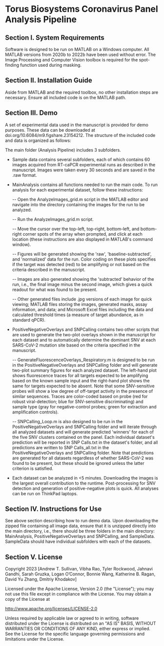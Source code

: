 # Torus Biosystems Coronavirus Panel Analysis Pipeline
## Section I. System Requirements
Software is designed to be run on MATLAB on a Windows computer. All MATLAB versions from 2020b to 2022b have been used without error. The Image Processing and Computer Vision toolbox is required for the spot-finding function used during masking. 

## Section II. Installation Guide
Aside from MATLAB and the required toolbox, no other installation steps are necessary. Ensure all included code is on the MATLAB path. 

## Section III. Demo
A set of experimental data used in the manuscript is provided for demo purposes. These data can be downloaded at doi.org/10.6084/m9.figshare.23154212. The structure of the included code and data is organized as follows: 

The main folder (Analysis Pipeline) includes 3 subfolders. 
- Sample data contains several subfolders, each of which contains 60 images acquired from RT-caPCR experimental runs as described in the manuscript. Images were taken every 30 seconds and are saved in the .raw format. 
- MainAnalysis contains all functions needed to run the main code. To run analysis for each experimental dataset, follow these instructions:

  -- Open the AnalyzeImages_grid.m script in the MATLAB editor and navigate into the directory containing the images for the run to be analyzed. 

  -- Run the AnalyzeImages_grid.m script.

  -- Move the cursor over the top-left, top-right, bottom-left, and bottom-right corner spots of the array when prompted, and click at each location (these instructions are also displayed in MATLAB's command window).

  -- Figures will be generated showing the 'raw', 'baseline-subtracted', and 'normalized' data for the run. Color coding on these plots specifies if the target was detected (red) to be amplifying or not based on the criteria described in the manuscript. 

  -- Images are also generated showing the 'subtracted' behavior of the run, i.e., the final image minus the second image, which gives a quick readout for what was found to be present. 

  -- Other generated files include .jpg versions of each image for quick viewing; MATLAB files storing the images, generated masks, assay information, and data; and Microsoft Excel files including the data and calculated threshold times (a measure of target abundance, as in standard qPCR). 

- PositiveNegativeOverlays and SNPCalling contains two other scripts that are used to generate the two-plot overlays shown in the manuscript for each dataset and to automatically determine the dominant SNV at each SARS-CoV-2 mutation site based on the criteria specified in the manuscript. 

  -- GenerateFluorescenceOverlays_Respiratory.m is designed to be run in the PositiveNegativeOverlays and SNPCalling folder and will generate two-plot summary figures for each analyzed dataset. The left-hand plot shows fluorescence traces for all targets expected to be amplifying based on the known sample input and the right-hand plot shows the same for targets expected to be absent. Note that some SNV-sensitive probes will show a low degree of off-target activity in the presence of similar sequences. Traces are color-coded based on probe (red for robust viral-detection; blue for SNV-sensitive discriminating) and sample type (gray for negative-control probes; green for extraction and amplification controls). 

  -- SNPCalling_Loop.m is also designed to be run in the PositiveNegativeOverlays and SNPCalling folder and will iterate through all analyzed datasets and will generate predicted 'winners' for each of the five SNV clusters contained on the panel. Each individual dataset's prediction will be reported in SNP Calls.txt in the dataset's folder, and all predictions are written to SNP Calls_all.txt in the PositiveNegativeOverlays and SNPCalling folder. Note that predictions are generated for all datasets regardless of whether SARS-CoV-2 was found to be present, but these should be ignored unless the latter criterion is satisfied. 

- Each dataset can be analyzed in <5 minutes. Downloading the images is the largest overall contribution to the runtime. Post-processing for SNV detection and generation of positive-negative plots is quick. All analyses can be run on ThinkPad laptops. 

## Section IV. Instructions for Use
See above section describing how to run demo data. Upon downloading the zipped file containing all image data, ensure that it is unzipped directly into the main directory, i.e., there should be three folders in the main directory: MainAnalysis, PositiveNegativeOverlays and SNPCalling, and SampleData. SampleData should have individual subfolders with each of the datasets. 

## Section V. License
 Copyright 2023 [Andrew T. Sullivan, Vibha Rao, Tyler Rockwood, Jahnavi Gandhi, Sarah Gruzka, Logan O’Connor, Bonnie Wang, Katherine B. Ragan, David Yu Zhang, Dmitriy Khodakov]

 Licensed under the Apache License, Version 2.0 (the "License");
 you may not use this file except in compliance with the License.
 You may obtain a copy of the License at

   http://www.apache.org/licenses/LICENSE-2.0

 Unless required by applicable law or agreed to in writing, software
 distributed under the License is distributed on an "AS IS" BASIS,
 WITHOUT WARRANTIES OR CONDITIONS OF ANY KIND, either express or implied.
 See the License for the specific language governing permissions and
 limitations under the License.

